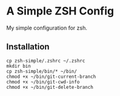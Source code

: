 A Simple ZSH Config
===================

My simple configuration for zsh. 

Installation
------------

    cp zsh-simple/.zshrc ~/.zshrc
    mkdir bin
    cp zsh-simple/bin/* ~/bin/
    chmod +x ~/bin/git-current-branch
    chmod +x ~/bin/git-cwd-info
    chmod +x ~/bin/git-delete-branch

